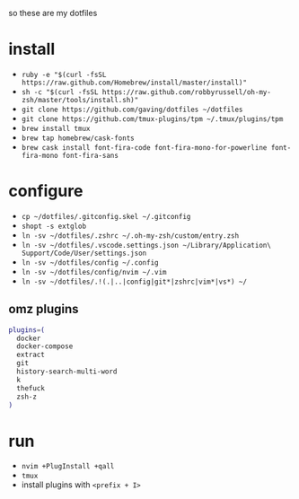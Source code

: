 so these are my dotfiles

# install

- `ruby -e "$(curl -fsSL https://raw.github.com/Homebrew/install/master/install)"`
- `sh -c "$(curl -fsSL https://raw.github.com/robbyrussell/oh-my-zsh/master/tools/install.sh)"`
- `git clone https://github.com/gaving/dotfiles ~/dotfiles`
- `git clone https://github.com/tmux-plugins/tpm ~/.tmux/plugins/tpm`
- `brew install tmux`
- `brew tap homebrew/cask-fonts`
- `brew cask install font-fira-code font-fira-mono-for-powerline font-fira-mono font-fira-sans`

# configure

- `cp ~/dotfiles/.gitconfig.skel ~/.gitconfig`
- `shopt -s extglob`
- `ln -sv ~/dotfiles/.zshrc ~/.oh-my-zsh/custom/entry.zsh`
- `ln -sv ~/dotfiles/.vscode.settings.json ~/Library/Application\ Support/Code/User/settings.json`
- `ln -sv ~/dotfiles/config ~/.config`
- `ln -sv ~/dotfiles/config/nvim ~/.vim`
- `ln -sv ~/dotfiles/.!(.|..|config|git*|zshrc|vim*|vs*) ~/`

## omz plugins

```bash
plugins=(
  docker
  docker-compose
  extract
  git
  history-search-multi-word
  k
  thefuck
  zsh-z
)
```

# run

- `nvim +PlugInstall +qall`
- `tmux`
- install plugins with `<prefix + I>`
